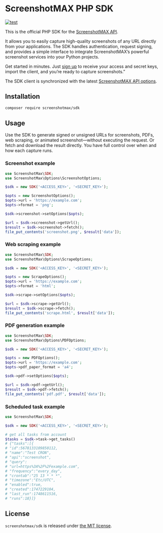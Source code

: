 # ScreenshotMAX PHP SDK

[![test](https://github.com/screenshotmax/php-sdk/actions/workflows/test.yml/badge.svg)](https://github.com/screenshotmax/php-sdk/actions/workflows/test.yml)

This is the official PHP SDK for the [ScreenshotMAX API](https://screenshotmax.com/).

It allows you to easily capture high-quality screenshots of any URL directly from your applications.
The SDK handles authentication, request signing, and provides a simple interface to integrate ScreenshotMAX’s powerful screenshot services into your Python projects.

Get started in minutes. Just [sign up](https://screenshotmax.com) to receive your access and secret keys, import the client, and you’re ready to capture screenshots.”

The SDK client is synchronized with the latest [ScreenshotMAX API options](https://docs.screenshotmax.com/guides/start/introduction).

## Installation
```bash
composer require screenshotmax/sdk
```

## Usage

Use the SDK to generate signed or unsigned URLs for screenshots, PDFs, web scraping, or animated screenshot—without executing the request. Or fetch and download the result directly. You have full control over when and how each capture runs.

### Screenshot example
```php
use ScreenshotMax\SDK;
use ScreenshotMax\Options\ScreenshotOptions;

$sdk = new SDK('<ACCESS_KEY>', '<SECRET_KEY>');

$opts = new ScreenshotOptions();
$opts->url = 'https://example.com';
$opts->format = 'png';

$sdk->screenshot->setOptions($opts);

$url = $sdk->screenshot->getUrl();
$result = $sdk->screenshot->fetch();
file_put_contents('screenshot.png', $result['data']);
```

### Web scraping example
```php
use ScreenshotMax\SDK;
use ScreenshotMax\Options\ScrapeOptions;

$sdk = new SDK('<ACCESS_KEY>', '<SECRET_KEY>');

$opts = new ScrapeOptions();
$opts->url = 'https://example.com';
$opts->format = 'html';

$sdk->scrape->setOptions($opts);

$url = $sdk->scrape->getUrl();
$result = $sdk->scrape->fetch();
file_put_contents('scrape.html', $result['data']);
```

### PDF generation example
```php
use ScreenshotMax\SDK;
use ScreenshotMax\Options\PDFOptions;

$sdk = new SDK('<ACCESS_KEY>', '<SECRET_KEY>');

$opts = new PDFOptions();
$opts->url = 'https://example.com';
$opts->pdf_paper_format = 'a4';

$sdk->pdf->setOptions($opts);

$url = $sdk->pdf->getUrl();
$result = $sdk->pdf->fetch();
file_put_contents('pdf.pdf', $result['data']);
```

### Scheduled task example
```php
use ScreenshotMax\SDK;

$sdk = new SDK('<ACCESS_KEY>', '<SECRET_KEY>');

# get all tasks from account
$tasks = $sdk->task->get_tasks()
# {"tasks":[{
# "id":5678133109850112,
# "name":"Test CRON",
# "api":"screenshot",
# "query":
# "url=https%3A%2F%2Fexample.com",
# "frequency":"every_day",
# "crontab":"25 13 * * *",
# "timezone":"Etc/UTC",
# "enabled":true,
# "created":1747229104,
# "last_run":1748611516,
# "runs":18}]}
```

## License

`screenshotmax/sdk` is released under [the MIT license](LICENSE).
